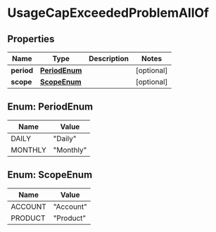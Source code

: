 

# UsageCapExceededProblemAllOf


## Properties

| Name | Type | Description | Notes |
|------------ | ------------- | ------------- | -------------|
|**period** | [**PeriodEnum**](#PeriodEnum) |  |  [optional] |
|**scope** | [**ScopeEnum**](#ScopeEnum) |  |  [optional] |



## Enum: PeriodEnum

| Name | Value |
|---- | -----|
| DAILY | &quot;Daily&quot; |
| MONTHLY | &quot;Monthly&quot; |



## Enum: ScopeEnum

| Name | Value |
|---- | -----|
| ACCOUNT | &quot;Account&quot; |
| PRODUCT | &quot;Product&quot; |



